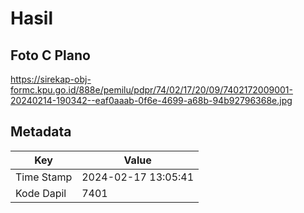 # Hasil

## Foto C Plano

https://sirekap-obj-formc.kpu.go.id/888e/pemilu/pdpr/74/02/17/20/09/7402172009001-20240214-190342--eaf0aaab-0f6e-4699-a68b-94b92796368e.jpg


## Metadata

| Key        | Value               |
| ---------- | ------------------- |
| Time Stamp | 2024-02-17 13:05:41 |
| Kode Dapil | 7401                |



